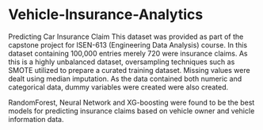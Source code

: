 # Vehicle-Insurance-Analytics
Predicting Car Insurance Claim
This dataset was provided as part of the capstone project for ISEN-613 (Engineering Data Analysis) course. In this dataset containing 100,000 entries merely 720 were insurance claims. As this is a highly unbalanced dataset, oversampling techniques such as SMOTE utilized to prepare a curated training dataset. Missing values were dealt using median imputation. As the data contained both numeric and categorical data, dummy variables were created were also created.

RandomForest, Neural Network and XG-boosting were found to be the best models for predicting insurance claims based on vehicle owner and vehicle information data.
